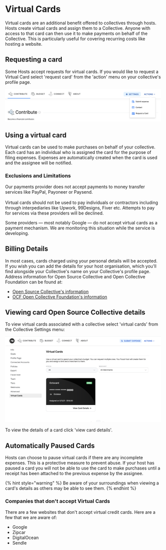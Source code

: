 # Virtual Cards

Virtual cards are an additional benefit offered to collectives through hosts. Hosts create virtual cards and assign them to a Collective. Anyone with access to that card can then use it to make payments on behalf of the Collective. This is particularly useful for covering recurring costs like hosting a website.

## Requesting a card

Some Hosts accept requests for virtual cards. If you would like to request a Virtual Card select 'request card' from the 'action' menu on your collective's profile page.

![Request a virtual card from your host from your collective's profile page](../.gitbook/assets/requestcard.png)

## Using a virtual card

Virtual cards can be used to make purchases on behalf of your collective. Each card has an individual who is assigned the card for the purpose of filing expenses. Expenses are automatically created when the card is used and the assignee will be notified.

### Exclusions and Limitations

Our payments provider does not accept payments to money transfer services like PayPal, Payoneer or Paysend. \
\
Virtual cards should not be used to pay individuals or contractors including through interpediaries like Upwork, 99Designs, Fiver etc. Attempts to pay for services via these providers will be declined.

Some providers — most notably Google — do not accept virtual cards as a payment mechanism. We are monitoring this situation while the service is developing.&#x20;

## Billing Details

In most cases, cards charged using your personal details will be accepted. If you wish you can add the details for your host organisation, which you'll find alongside your Collective's name on your Collective's profile page. Address information for Open Source Collective and Open Collective Foundation can be found at:

* [Open Source Collective's information](https://docs.oscollective.org/about/official-info-and-docs#address-and-contact-info)
* [OCF Open Collective Foundation's information](https://docs.opencollective.foundation/how-it-works/policies/virtual-cards-policy#requirements-policy)

## Viewing card Open Source Collective details

To view virtual cards associated with a collective select 'virtual cards' from the Collective Settings menu:

![View Virtual Cards assigned to your Collective from the Collective's Seting menu. ](../.gitbook/assets/screenshot-2021-05-13-at-10.15.27.png)

To view the details of a card click 'view card details'.

## Automatically Paused Cards

Hosts can choose to pause virtual cards if there are any incomplete expenses. This is a protective measure to prevent abuse. If your host has paused a card you will not be able to use the card to make purchases until a receipt has been attached to the previous expense by the assignee.

{% hint style="warning" %}
Be aware of your surroundings when viewing a card's details as others may be able to see them.
{% endhint %}

### **Companies that don't accept Virtual Cards**&#x20;

There are a few websites that don't accept virtual credit cards. Here are a few that we are aware of:

* Google&#x20;
* Zipcar
* DigitalOcean
* Sendle
